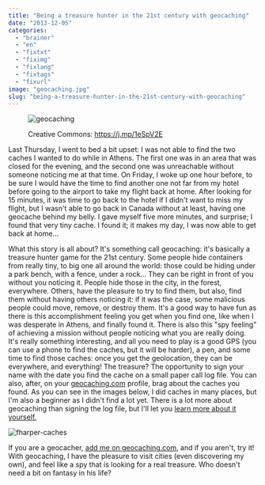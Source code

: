 ```yaml
---
title: "Being a treasure hunter in the 21st century with geocaching"
date: "2013-12-05"
categories: 
  - "brainer"
  - "en"
  - "fixtxt"
  - "fiximg"
  - "fixlang"
  - "fixtags"
  - "fixurl"
image: "geocaching.jpg"
slug: "being-a-treasure-hunter-in-the-21st-century-with-geocaching"
---
```


<figure>

![geocaching](images/geocaching.jpg)

<figcaption>

Creative Commons: https://j.mp/1eSpV2E

</figcaption>

</figure>

Last Thursday, I went to bed a bit upset: I was not able to find the two caches I wanted to do while in Athens. The first one was in an area that was closed for the evening, and the second one was unreachable without someone noticing me at that time. On Friday, I woke up one hour before, to be sure I would have the time to find another one not far from my hotel before going to the airport to take my flight back at home. After looking for 15 minutes, it was time to go back to the hotel if I didn't want to miss my flight, but I wasn't able to go back in Canada without at least, having one geocache behind my belly. I gave myself five more minutes, and surprise; I found that very tiny cache. I found it; it makes my day, I was now able to get back at home...

What this story is all about? It's something call geocaching: it's basically a treasure hunter game for the 21st century. Some people hide containers from really tiny, to big one all around the world: those could be hiding under a park bench, with a fence, under a rock... They can be right in front of you without you noticing it. People hide those in the city, in the forest, everywhere. Others, have the pleasure to try to find them, but also, find them without having others noticing it: if it was the case, some malicious people could move, remove, or destroy them. It's a good way to have fun as there is this accomplishment feeling you get when you find one, like when I was desperate in Athens, and finally found it. There is also this "spy feeling" of achieving a mission without people noticing what you are really doing. It's really something interesting, and all you need to play is a good GPS (you can use a phone to find the caches, but it will be harder), a pen, and some time to find those caches: once you get the geolocation, they can be everywhere, and everything! The treasure? The opportunity to sign your name with the date you find the cache on a small paper call log file. You can also, after, on your [geocaching.com](https://www.geocaching.com/) profile, brag about the caches you found. As you can see in the images below, I did caches in many places, but I'm also a beginner as I didn't find a lot yet. There is a lot more about geocaching than signing the log file, but I'll let you [learn more about it yourself.](https://www.geocaching.com/guide/)

![fharper-caches](images/fharper-caches.png)

If you are a geocacher, [add me on geocaching.com](https://www.geocaching.com/profile/?u=fharper), and if you aren't, try it! With geocaching, I have the pleasure to visit cities (even discovering my own), and feel like a spy that is looking for a real treasure. Who doesn't need a bit on fantasy in his life?
